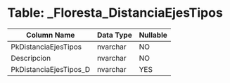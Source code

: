 # Table: _Floresta_DistanciaEjesTipos

| Column Name | Data Type | Nullable |
|-------------|-----------|----------|
| PkDistanciaEjesTipos | nvarchar | NO |
| Descripcion | nvarchar | NO |
| PkDistanciaEjesTipos_D | nvarchar | YES |
